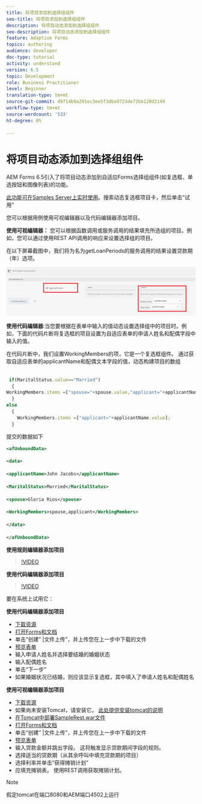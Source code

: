 ```yaml
---
title: 将项目添加到选择组组件
seo-title: 将项目添加到选择组组件
description: 将项目动态添加到选择组组件
seo-description: 将项目动态添加到选择组组件
feature: Adaptive Forms
topics: authoring
audience: developer
doc-type: tutorial
activity: understand
version: 6.5
topic: Development
role: Business Practitioner
level: Beginner
translation-type: tm+mt
source-git-commit: d9714b9a291ec3ee5f3dba9723de72bb120d2149
workflow-type: tm+mt
source-wordcount: '533'
ht-degree: 0%

---
```




# 将项目动态添加到选择组组件

AEM Forms 6.5引入了将项目动态添加到自适应Forms选择组组件(如复选框、单选按钮和图像列表)的功能。

[此功能可在Samples Server上实时使用](https://forms.enablementadobe.com/content/samples/samples.html?query=0)。搜索动态复选框项目卡，然后单击“试用”


您可以根据用例使用可视编辑器以及代码编辑器添加项目。

**使用可视编辑器：** 您可以根据函数调用或服务调用的结果填充所选组的项目。例如，您可以通过使用REST API调用的响应来设置选择组的项目。

在以下屏幕截图中，我们将为名为getLoanPeriods的服务调用的结果设置贷款期（年）选项。

![规则编辑器](assets/ruleeditor.png)

**使用代码编辑器**:当您要根据在表单中输入的值动态设置选择组中的项目时。例如，下面的代码片断将复选框的项目设置为自适应表单的申请人姓名和配偶字段中输入的值。

在代码片断中，我们设置WorkingMembers的项，它是一个复选框组件。 通过获取自适应表单的applicantName和配偶文本字段的值，动态构建项目的数组

```javascript
 
 if(MaritalStatus.value=="Married")
  {
WorkingMembers.items =["spouse="+spouse.value,"applicant="+applicantName.value];
  }
else
  {
    WorkingMembers.items =["applicant="+applicantName.value];
  }
```

提交的数据如下

```xml
<afUnboundData>

<data>

<applicantName>John Jacobs</applicantName>

<MaritalStatus>Married</MaritalStatus>

<spouse>Gloria Rios</spouse>

<WorkingMembers>spouse,applicant</WorkingMembers>

</data>

</afUnboundData>
```

**使用规则编辑器添加项目**

>[!VIDEO](https://video.tv.adobe.com/v/26847?quality=12&learn=on)

**使用代码编辑器添加项目**

>[!VIDEO](https://video.tv.adobe.com/v/26848?quality=12&learn=on)

要在系统上试用它：

**使用代码编辑器添加项目**

* [下载资源](assets/usingthecodeeditor.zip)
* [打开Forms和文档](http://localhost:4502/aem/forms.html/content/dam/formsanddocuments)
* 单击“创建” |文件上传”，并上传您在上一步中下载的文件
* [预览表单](http://localhost:4502/content/dam/formsanddocuments/simpleform/jcr:content?wcmmode=disabled)
* 输入申请人姓名并选择要结婚的婚姻状态
* 输入配偶姓名
* 单击“下一步”
* 如果婚姻状况已结婚，则应该显示复选框，其中填入了申请人姓名和配偶姓名

**使用可视编辑器添加项目**

* [下载资源](assets/usingthevisualeditor.zip)
* 如果尚未安装Tomcat，请安装它。 [此处提供安装tomcat的说明](https://docs.adobe.com/content/help/en/experience-manager-learn/forms/ic-print-channel-tutorial/introduction.html)
* [在Tomcat中部署SampleRest.war文件](https://forms.enablementadobe.com/content/DemoServerBundles/SampleRest.war)
* [打开Forms和文档](http://localhost:4502/aem/forms.html/content/dam/formsanddocuments)
* 单击“创建” |文件上传”，并上传您在上一步中下载的文件
* [预览表单](http://localhost:4502/content/dam/formsanddocuments/amortizationschedule/jcr:content?wcmmode=disabled)
* 输入贷款金额并跳出字段。 这将触发显示贷款期间字段的规则。
* 选择适当的贷款期（从其余呼叫中填充贷款期的项目）
* 选择利率并单击“获得摊销计划”
* 应填充摊销表。 使用REST调用获取摊销计划。

>[!NOTE]
> 假定tomcat在端口8080和AEM端口4502上运行
